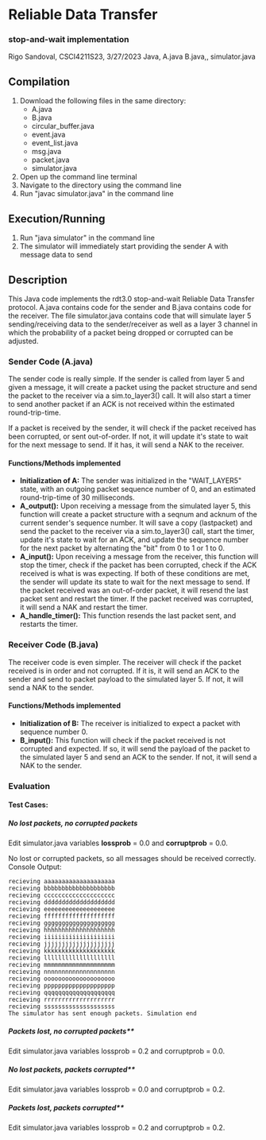 # Reliable Data Transfer
### stop-and-wait implementation

Rigo Sandoval, CSCI4211S23, 3/27/2023
Java, A.java B.java,, simulator.java

## Compilation
1. Download the following files in the same directory:
    - A.java
    - B.java
    - circular_buffer.java
    - event.java
    - event_list.java
    - msg.java
    - packet.java
    - simulator.java
2. Open up the command line terminal
3. Navigate to the directory using the command line
4. Run "javac simulator.java" in the command line

## Execution/Running
1. Run "java simulator" in the command line
2. The simulator will immediately start providing the sender A with message data to send

## Description
This Java code implements the rdt3.0 stop-and-wait Reliable Data Transfer protocol. A.java contains code for the sender and B.java contains code for the receiver. The file simulator.java contains code that will simulate layer 5 sending/receiving data to the sender/receiver as well as a layer 3 channel in which the probability of a packet being dropped or corrupted can be adjusted.

### Sender Code (A.java)
The sender code is really simple. If the sender is called from layer 5 and given a message, it will create a packet using the packet structure and send the packet to the receiver via a sim.to_layer3() call. It will also start a timer to send another packet if an ACK is not received within the estimated round-trip-time.

If a packet is received by the sender, it will check if the packet received has been corrupted, or sent out-of-order. If not, it will update it's state to wait for the next message to send. If it has, it will send a NAK to the receiver.

#### Functions/Methods implemented
- **Initialization of A:**
    The sender was initialized in the "WAIT_LAYER5" state, with an outgoing packet sequence number of 0, and an estimated round-trip-time of 30 milliseconds.
- **A_output():**
    Upon receiving a message from the simulated layer 5, this function will create a packet structure with a seqnum and acknum of the current sender's sequence number. It will save a copy (lastpacket) and send the packet to the receiver via a sim.to_layer3() call, start the timer, update it's state to wait for an ACK, and update the sequence number for the next packet by alternating the "bit" from 0 to 1 or 1 to 0.
- **A_input():**
    Upon receiving a message from the receiver, this function will stop the timer, check if the packet has been corrupted, check if the ACK received is what is was expecting. If both of these conditions are met, the sender will update its state to wait for the next message to send. If the packet received was an out-of-order packet, it will resend the last packet sent and restart the timer. If the packet received was corrupted, it will send a NAK and restart the timer.
- **A_handle_timer():**
    This function resends the last packet sent, and restarts the timer.

### Receiver Code (B.java)
The receiver code is even simpler. The receiver will check if the packet received is in order and not corrupted. If it is, it will send an ACK to the sender and send to packet payload to the simulated layer 5. If not, it will send a NAK to the sender.

#### Functions/Methods implemented
- **Initialization of B:**
    The receiver is initialized to expect a packet with sequence number 0.
- **B_input():**
    This function will check if the packet received is not corrupted and expected. If so, it will send the payload of the packet to the simulated layer 5 and send an ACK to the sender. If not, it will send a NAK to the sender.

### Evaluation
#### Test Cases:
##### No lost packets, no corrupted packets
Edit simulator.java variables **lossprob** = 0.0 and **corruptprob** = 0.0.

No lost or corrupted packets, so all messages should be received correctly.
Console Output:

    recieving aaaaaaaaaaaaaaaaaaaa
    recieving bbbbbbbbbbbbbbbbbbbb
    recieving cccccccccccccccccccc
    recieving dddddddddddddddddddd
    recieving eeeeeeeeeeeeeeeeeeee
    recieving ffffffffffffffffffff
    recieving gggggggggggggggggggg
    recieving hhhhhhhhhhhhhhhhhhhh
    recieving iiiiiiiiiiiiiiiiiiii
    recieving jjjjjjjjjjjjjjjjjjjj
    recieving kkkkkkkkkkkkkkkkkkkk
    recieving llllllllllllllllllll
    recieving mmmmmmmmmmmmmmmmmmmm
    recieving nnnnnnnnnnnnnnnnnnnn
    recieving oooooooooooooooooooo
    recieving pppppppppppppppppppp
    recieving qqqqqqqqqqqqqqqqqqqq
    recieving rrrrrrrrrrrrrrrrrrrr
    recieving ssssssssssssssssssss
    The simulator has sent enough packets. Simulation end

##### Packets lost, no corrupted packets**
Edit simulator.java variables lossprob = 0.2 and corruptprob = 0.0.

##### No lost packets, packets corrupted**
Edit simulator.java variables lossprob = 0.0 and corruptprob = 0.2.

##### Packets lost, packets corrupted**
Edit simulator.java variables lossprob = 0.2 and corruptprob = 0.2.
    
